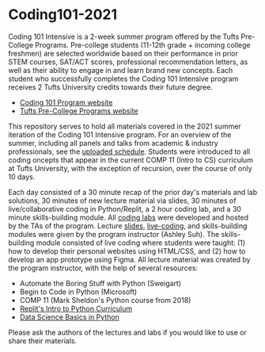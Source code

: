 # Coding101-2021

Coding 101 Intensive is a 2-week summer program offered by the Tufts Pre-College Programs. Pre-college students (11-12th grade + incoming college freshmen) are selected worldwide based on their performance in prior STEM courses, SAT/ACT scores, professional recommendation letters, as well as their ability to engage in and learn brand new concepts. Each student who successfully completes the Coding 101 Intensive program receives 2 Tufts University credits towards their future degree. 

- [Coding 101 Program website](https://universitycollege.tufts.edu/high-school/programs/coding-101)
- [Tufts Pre-College Programs website](https://universitycollege.tufts.edu/high-school)

This repository serves to hold all materials covered in the 2021 summer iteration of the Coding 101 Intensive program. For an overview of the summer, including all panels and talks from academic & industry professionals, see the [uploaded schedule](https://github.com/ashleysuh/Coding101-2021/blob/main/Coding101_Schedule.pdf). Students were introduced to all coding oncepts that appear in the current COMP 11 (Intro to CS) curriculum at Tufts University, with the exception of recursion, over the course of only 10 days. 

Each day consisted of a 30 minute recap of the prior day's materials and lab solutions, 30 minutes of new lecture material via slides, 30 minutes of live/collaborative coding in Python/Replit, a 2 hour coding lab, and a 30 minute skills-building module. All [coding labs](https://github.com/ashleysuh/Coding101-2021/tree/main/labs) were developed and hosted by the TAs of the program. Lecture [slides](https://github.com/ashleysuh/Coding101-2021/tree/main/lectures/slides), [live-coding](https://github.com/ashleysuh/Coding101-2021/tree/main/lectures/live-coding), and skills-building modules were given by the program instructor (Ashley Suh). The skills-building module consisted of live coding where students were taught: (1) how to develop their personal websites using HTML/CSS, and (2) how to develop an app prototype using Figma. All lecture material was created by the program instructor, with the help of several resources:

- Automate the Boring Stuff with Python (Sweigart)
- Begin to Code in Python (Microsoft)
- COMP 11 (Mark Sheldon's Python course from 2018)
- [Replit's Intro to Python Curriculum](https://docs.replit.com/teaching-curriculum/intro-python)
- [Data Science Basics in Python](https://allendowney.github.io/ElementsOfDataScience/README.html)

Please ask the authors of the lectures and labs if you would like to use or share their materials. 

